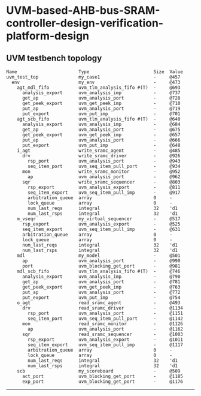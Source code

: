 # UVM-based-AHB-bus-SRAM-controller-design-verification-platform-design

UVM testbench topology
------------------------------------------------------------------
    Name                       Type                        Size  Value
    uvm_test_top               my_case1                    -     @457 
      env                      my_env                      -     @473 
        agt_mdl_fifo           uvm_tlm_analysis_fifo #(T)  -     @693 
          analysis_export      uvm_analysis_imp            -     @737 
          get_ap               uvm_analysis_port           -     @728 
          get_peek_export      uvm_get_peek_imp            -     @710 
          put_ap               uvm_analysis_port           -     @719 
          put_export           uvm_put_imp                 -     @701 
        agt_scb_fifo           uvm_tlm_analysis_fifo #(T)  -     @640 
          analysis_export      uvm_analysis_imp            -     @684 
          get_ap               uvm_analysis_port           -     @675 
          get_peek_export      uvm_get_peek_imp            -     @657 
          put_ap               uvm_analysis_port           -     @666 
          put_export           uvm_put_imp                 -     @648 
        i_agt                  write_sramc_agent           -     @485 
          drv                  write_sramc_driver          -     @926 
            rsp_port           uvm_analysis_port           -     @943 
            seq_item_port      uvm_seq_item_pull_port      -     @934 
          mon                  write_sramc_monitor         -     @952 
            ap                 uvm_analysis_port           -     @962 
          sqr                  write_sramc_sequencer       -     @803 
            rsp_export         uvm_analysis_export         -     @811 
            seq_item_export    uvm_seq_item_pull_imp       -     @917 
            arbitration_queue  array                       0     -    
            lock_queue         array                       0     -    
            num_last_reqs      integral                    32    'd1  
            num_last_rsps      integral                    32    'd1  
        m_vseqr                my_virtual_sequencer        -     @517 
          rsp_export           uvm_analysis_export         -     @525 
          seq_item_export      uvm_seq_item_pull_imp       -     @631 
          arbitration_queue    array                       0     -    
          lock_queue           array                       0     -    
          num_last_reqs        integral                    32    'd1  
          num_last_rsps        integral                    32    'd1  
        mdl                    my_model                    -     @501 
          ap                   uvm_analysis_port           -     @990 
          port                 uvm_blocking_get_port       -     @981 
        mdl_scb_fifo           uvm_tlm_analysis_fifo #(T)  -     @746 
          analysis_export      uvm_analysis_imp            -     @790 
          get_ap               uvm_analysis_port           -     @781 
          get_peek_export      uvm_get_peek_imp            -     @763 
          put_ap               uvm_analysis_port           -     @772 
          put_export           uvm_put_imp                 -     @754 
        o_agt                  read_sramc_agent            -     @493 
          drv                  read_sramc_driver           -     @1134
            rsp_port           uvm_analysis_port           -     @1151
            seq_item_port      uvm_seq_item_pull_port      -     @1142
          mon                  read_sramc_monitor          -     @1126
            ap                 uvm_analysis_port           -     @1162
          sqr                  read_sramc_sequencer        -     @1003
            rsp_export         uvm_analysis_export         -     @1011
            seq_item_export    uvm_seq_item_pull_imp       -     @1117
            arbitration_queue  array                       0     -    
            lock_queue         array                       0     -    
            num_last_reqs      integral                    32    'd1  
            num_last_rsps      integral                    32    'd1  
        scb                    my_scoreboard               -     @509 
          act_port             uvm_blocking_get_port       -     @1185
          exp_port             uvm_blocking_get_port       -     @1176
------------------------------------------------------------------

